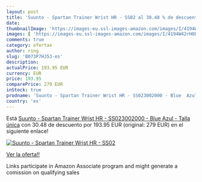 ```yaml
---
layout: post
title: 'Suunto - Spartan Trainer Wrist HR - SS02 al 30.48 % de descuento'
date: 
thumbnailImage: 'https://images-eu.ssl-images-amazon.com/images/I/4194W42rHOL._SL200_.jpg'
images: [ 'https://images-eu.ssl-images-amazon.com/images/I/4194W42rHOL._SL200_.jpg' ]
comments: true
category: ofertas
author: ring
slug: 'B073P7HJ53-es'
description:
actualPrice: 193.95 EUR
currency: EUR
price: 193.95
comparePrice: 279 EUR
inStock: true
prodname: 'Suunto - Spartan Trainer Wrist HR - SS023002000 - Blue  Azul  - Talla única'
country: 'es'
---
```


Está [Suunto - Spartan Trainer Wrist HR - SS023002000 - Blue  Azul  - Talla única](https://www.amazon.es/dp/B073P7HJ53/?tag=tolees-21) con 30.48 de descuento por 193.95 EUR (original: 279 EUR) en el siguiente enlace!

[![Suunto - Spartan Trainer Wrist HR - SS02](https://images-eu.ssl-images-amazon.com/images/I/4194W42rHOL._SL200_.jpg)](https://www.amazon.es/dp/B073P7HJ53/?tag=tolees-21)

[Ver la oferta!!](https://www.amazon.es/dp/B073P7HJ53/?tag=tolees-21)

Links participate in Amazon Associate program and might generate a comission on qualifying sales


